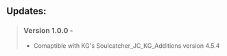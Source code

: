 <h2> Updates: </h2>

> ### Version 1.0.0 - 
> - Comaptible with KG's Soulcatcher_JC_KG_Additions version 4.5.4